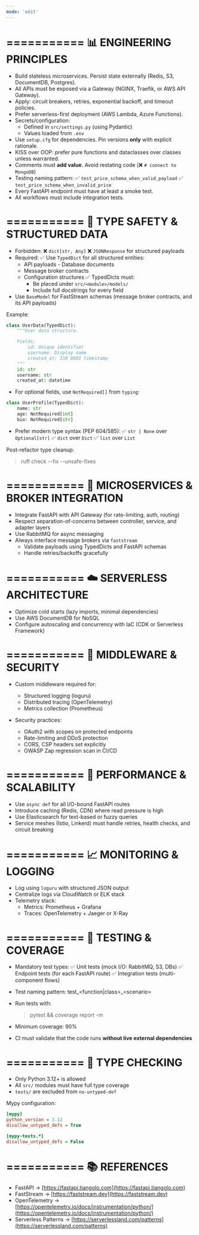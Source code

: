 ```yaml
---
mode: 'edit'
---
```


# =========== 📊 ENGINEERING PRINCIPLES

- Build stateless microservices. Persist state externally (Redis, S3, DocumentDB, Postgres).
- All APIs must be exposed via a Gateway (NGINX, Traefik, or AWS API Gateway).
- Apply: circuit breakers, retries, exponential backoff, and timeout policies.
- Prefer serverless-first deployment (AWS Lambda, Azure Functions).
- Secrets/configuration:
  - Defined in `src/settings.py` (using Pydantic)
  - Values loaded from `.env`
- Use `setup.cfg` for dependencies. Pin versions **only** with explicit rationale.
- KISS over OOP: prefer pure functions and dataclasses over classes unless warranted.
- Comments must **add value**. Avoid restating code (❌ `# connect to MongoDB`)
- Testing naming pattern: ✅ `test_price_schema_when_valid_payload` ✅ `test_price_schema_when_invalid_price`
- Every FastAPI endpoint must have at least a smoke test.
- All workflows must include integration tests.

# =========== 🚰 TYPE SAFETY & STRUCTURED DATA

- Forbidden: ❌ `dict[str, Any]` ❌ `JSONResponse` for structured payloads
- Required: ✅ Use `TypedDict` for all structured entities:
    - API payloads - Database documents
    - Message broker contracts
    - Configuration structures ✅ TypedDicts must:
        - Be placed under `src/<module>/models/`
        - Include full docstrings for every field
- Use `BaseModel` for FastStream schemas (message broker contracts, and its API payloads)

Example:

```python
class UserData(TypedDict):
    """User data structure.

    Fields:
        id: Unique identifier
        username: Display name
        created_at: ISO 8601 timestamp
    """
    id: str
    username: str
    created_at: datetime
```

- For optional fields, use `NotRequired[]` from `typing`:

```python
class UserProfile(TypedDict):
    name: str
    age: NotRequired[int]
    bio: NotRequired[str]
```

- Prefer modern type syntax (PEP 604/585): ✅ `str | None` over `Optional[str]` ✅ `dict` over `Dict` ✅ `list` over `List`

Post-refactor type cleanup:

> ruff check --fix --unsafe-fixes

# =========== 🔀 MICROSERVICES & BROKER INTEGRATION

- Integrate FastAPI with API Gateway (for rate-limiting, auth, routing)
- Respect separation-of-concerns between controller, service, and adapter layers
- Use RabbitMQ for async messaging
- Always interface message brokers via `faststream`
  - Validate payloads using TypedDicts and FastAPI schemas
  - Handle retries/backoffs gracefully

# =========== ☁️ SERVERLESS ARCHITECTURE

- Optimize cold starts (lazy imports, minimal dependencies)
- Use AWS DocumentDB for NoSQL
- Configure autoscaling and concurrency with IaC (CDK or Serverless Framework)

# =========== 🔐 MIDDLEWARE & SECURITY

- Custom middleware required for:

  - Structured logging (loguru)
  - Distributed tracing (OpenTelemetry)
  - Metrics collection (Prometheus)

- Security practices:

  - OAuth2 with scopes on protected endpoints
  - Rate-limiting and DDoS protection
  - CORS, CSP headers set explicitly
  - OWASP Zap regression scan in CI/CD

# =========== 🚀 PERFORMANCE & SCALABILITY

- Use `async def` for all I/O-bound FastAPI routes
- Introduce caching (Redis, CDN) where read pressure is high
- Use Elasticsearch for text-based or fuzzy queries
- Service meshes (Istio, Linkerd) must handle retries, health checks, and circuit breaking

# =========== 📈 MONITORING & LOGGING

- Log using `loguru` with structured JSON output
- Centralize logs via CloudWatch or ELK stack
- Telemetry stack:
  - Metrics: Prometheus + Grafana
  - Traces: OpenTelemetry + Jaeger or X-Ray

# =========== 🧪 TESTING & COVERAGE

- Mandatory test types: ✅ Unit tests (mock I/O: RabbitMQ, S3, DBs) ✅ Endpoint tests (for each FastAPI route) ✅ Integration tests (multi-component flows)

- Test naming pattern: test\_\<function|class>\_\<scenario>

- Run tests with:

  > pytest && coverage report -m

- Minimum coverage: 90%

- CI must validate that the code runs **without live external dependencies**

# =========== 🧰 TYPE CHECKING

- Only Python 3.12+ is allowed
- All `src/` modules must have full type coverage
- `tests/` are excluded from `no-untyped-def`

Mypy configuration:

```ini
[mypy]
python_version = 3.12
disallow_untyped_defs = True

[mypy-tests.*]
disallow_untyped_defs = False
```

# =========== 📚 REFERENCES

- FastAPI → [https://fastapi.tiangolo.com](https://fastapi.tiangolo.com)
- FastStream → [https://faststream.dev](https://faststream.dev)
- OpenTelemetry → [https://opentelemetry.io/docs/instrumentation/python/](https://opentelemetry.io/docs/instrumentation/python/)
- Serverless Patterns → [https://serverlessland.com/patterns](https://serverlessland.com/patterns)
